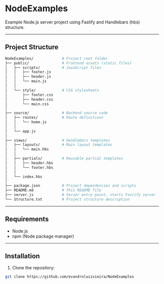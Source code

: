 # NodeExamples

Example Node.js server project using Fastify and Handlebars (hbs) structure.

---

## Project Structure
```bash
NodeExamples/             # Project root folder
├── public/               # Frontend assets (static files)
│   ├── scripts/          # JavaScript files
│   │   ├── footer.js
│   │   ├── header.js
│   │   └── main.js
│   │
│   └── style/            # CSS stylesheets
│       ├── footer.css
│       ├── header.css
│       └── main.css
│
├── source/               # Backend source code
│   ├── routes/           # Route definitions
│   │   └── home.js
│   │
│   └── app.js
│
├── views/                # Handlebars templates
│   ├── layouts/          # Main layout templates
│   │   └── main.hbs
│   │
│   ├── partials/         # Reusable partial templates
│   │   ├── header.hbs
│   │   └── footer.hbs
│   │
│   └── index.hbs
│
├── package.json          # Project dependencies and scripts
├── README.md             # This README file
├── server.js             # Server entry point, starts Fastify server
└── Structure.txt         # Project structure description
```

---

## Requirements

- Node.js
- npm (Node package manager)

---

## Installation

1. Clone the repository:

```bash
git clone https://github.com/evandroluizvieira/NodeExamples
```
